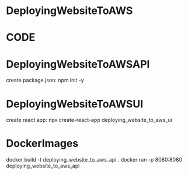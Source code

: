 # DeployingWebsiteToAWS

# CODE
# DeployingWebsiteToAWSAPI
create package.json: npm init -y

# DeployingWebsiteToAWSUI
create react app: npx create-react-app deploying_website_to_aws_ui


# DockerImages
docker build -t deploying_website_to_aws_api .
docker run -p 8080:8080 deploying_website_to_aws_api